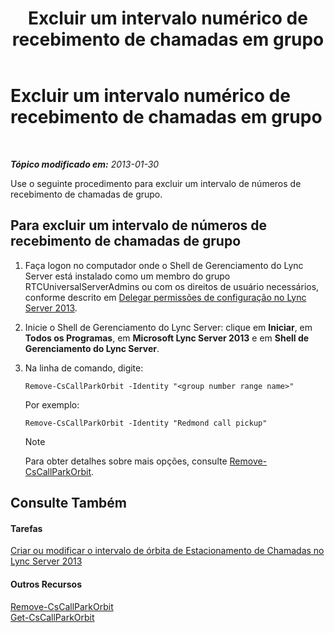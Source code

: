 ﻿---
title: Excluir um intervalo numérico de recebimento de chamadas em grupo
TOCTitle: Excluir um intervalo numérico de recebimento de chamadas em grupo
ms:assetid: 521891f3-7a5d-45de-92dc-d57025453159
ms:mtpsurl: https://technet.microsoft.com/pt-br/library/JJ945629(v=OCS.15)
ms:contentKeyID: 52057629
ms.date: 05/19/2016
mtps_version: v=OCS.15
ms.translationtype: HT
---

# Excluir um intervalo numérico de recebimento de chamadas em grupo

 

_**Tópico modificado em:** 2013-01-30_

Use o seguinte procedimento para excluir um intervalo de números de recebimento de chamadas de grupo.

## Para excluir um intervalo de números de recebimento de chamadas de grupo

1.  Faça logon no computador onde o Shell de Gerenciamento do Lync Server está instalado como um membro do grupo RTCUniversalServerAdmins ou com os direitos de usuário necessários, conforme descrito em [Delegar permissões de configuração no Lync Server 2013](lync-server-2013-delegate-setup-permissions.md).

2.  Inicie o Shell de Gerenciamento do Lync Server: clique em **Iniciar**, em **Todos os Programas**, em **Microsoft Lync Server 2013** e em **Shell de Gerenciamento do Lync Server**.

3.  Na linha de comando, digite:
    
        Remove-CsCallParkOrbit -Identity "<group number range name>" 
    
    Por exemplo:
    
        Remove-CsCallParkOrbit -Identity "Redmond call pickup"
    
    > [!note]  
    > Para obter detalhes sobre mais opções, consulte <a href="https://docs.microsoft.com/en-us/powershell/module/skype/Remove-CsCallParkOrbit">Remove-CsCallParkOrbit</a>.

## Consulte Também

#### Tarefas

[Criar ou modificar o intervalo de órbita de Estacionamento de Chamadas no Lync Server 2013](lync-server-2013-create-or-modify-a-call-park-orbit-range.md)  

#### Outros Recursos

[Remove-CsCallParkOrbit](https://docs.microsoft.com/en-us/powershell/module/skype/Remove-CsCallParkOrbit)  
[Get-CsCallParkOrbit](https://docs.microsoft.com/en-us/powershell/module/skype/Get-CsCallParkOrbit)

